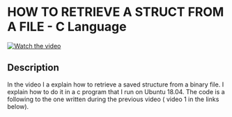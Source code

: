 # HOW TO RETRIEVE A STRUCT FROM A FILE - C Language

[![Watch the video](https://img.youtube.com/vi/bboEZTh7q4w/hqdefault.jpg)](https://youtu.be/bboEZTh7q4w)

## Description

  

In the video I a explain how to retrieve a saved structure from a binary file. I explain how to do it in a c program that I run on Ubuntu 18.04. The code is a following to the one written during the previous video ( video 1 in the links below).

